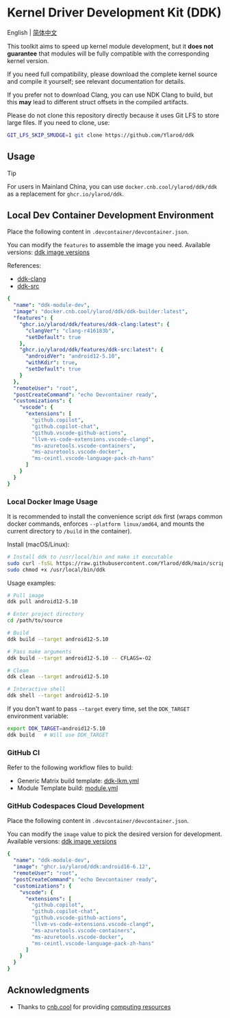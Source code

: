# Kernel Driver Development Kit (DDK)

English | [简体中文](README.md)

This toolkit aims to speed up kernel module development, but it **does not guarantee** that modules will be fully compatible with the corresponding kernel version.

If you need full compatibility, please download the complete kernel source and compile it yourself; see relevant documentation for details.

If you prefer not to download Clang, you can use NDK Clang to build, but this **may** lead to different struct offsets in the compiled artifacts.

Please do not clone this repository directly because it uses Git LFS to store large files. If you need to clone, use:

```bash
GIT_LFS_SKIP_SMUDGE=1 git clone https://github.com/Ylarod/ddk
```

## Usage

> [!TIP]
> For users in Mainland China, you can use `docker.cnb.cool/ylarod/ddk/ddk` as a replacement for `ghcr.io/ylarod/ddk`.

## Local Dev Container Development Environment

Place the following content in `.devcontainer/devcontainer.json`.

You can modify the `features` to assemble the image you need. Available versions: [ddk image versions](https://github.com/Ylarod/ddk/pkgs/container/ddk/versions)

References:

- [ddk-clang](https://github.com/Ylarod/ddk/blob/main/features/src/ddk-clang/devcontainer-feature.json)
- [ddk-src](https://github.com/Ylarod/ddk/blob/main/features/src/ddk-src/devcontainer-feature.json)

```yml
{
  "name": "ddk-module-dev",
  "image": "docker.cnb.cool/ylarod/ddk/ddk-builder:latest",
  "features": {
    "ghcr.io/ylarod/ddk/features/ddk-clang:latest": {
      "clangVer": "clang-r416183b",
      "setDefault": true
    },
    "ghcr.io/ylarod/ddk/features/ddk-src:latest": {
      "androidVer": "android12-5.10",
      "withKdir": true,
      "setDefault": true
    }
  },
  "remoteUser": "root",
  "postCreateCommand": "echo Devcontainer ready",
  "customizations": {
    "vscode": {
      "extensions": [
        "github.copilot",
        "github.copilot-chat",
        "github.vscode-github-actions",
        "llvm-vs-code-extensions.vscode-clangd",
        "ms-azuretools.vscode-containers",
        "ms-azuretools.vscode-docker",
        "ms-ceintl.vscode-language-pack-zh-hans"
      ]
    }
  }
}
```


### Local Docker Image Usage

It is recommended to install the convenience script `ddk` first (wraps common docker commands, enforces `--platform linux/amd64`, and mounts the current directory to `/build` in the container).

Install (macOS/Linux):

```bash
# Install ddk to /usr/local/bin and make it executable
sudo curl -fsSL https://raw.githubusercontent.com/Ylarod/ddk/main/scripts/ddk -o /usr/local/bin/ddk
sudo chmod +x /usr/local/bin/ddk
```

Usage examples:

```bash
# Pull image
ddk pull android12-5.10

# Enter project directory
cd /path/to/source

# Build
ddk build --target android12-5.10

# Pass make arguments
ddk build --target android12-5.10 -- CFLAGS=-O2

# Clean
ddk clean --target android12-5.10

# Interactive shell
ddk shell --target android12-5.10
```

If you don't want to pass `--target` every time, set the `DDK_TARGET` environment variable:

```bash
export DDK_TARGET=android12-5.10
ddk build   # Will use DDK_TARGET
```

### GitHub CI

Refer to the following workflow files to build:

- Generic Matrix build template: [ddk-lkm.yml](https://github.com/Ylarod/ddk/blob/main/.github/workflows/ddk-lkm.yml)
- Module Template build: [module.yml](https://github.com/Ylarod/ddk/blob/main/.github/workflows/module.yml)

### GitHub Codespaces Cloud Development

Place the following content in `.devcontainer/devcontainer.json`.

You can modify the `image` value to pick the desired version for development. Available versions: [ddk image versions](https://github.com/Ylarod/ddk/pkgs/container/ddk/versions)

```yaml
{
  "name": "ddk-module-dev",
  "image": "ghcr.io/ylarod/ddk:android16-6.12",
  "remoteUser": "root",
  "postCreateCommand": "echo Devcontainer ready",
  "customizations": {
    "vscode": {
      "extensions": [
        "github.copilot",
        "github.copilot-chat",
        "github.vscode-github-actions",
        "llvm-vs-code-extensions.vscode-clangd",
        "ms-azuretools.vscode-containers",
        "ms-azuretools.vscode-docker",
        "ms-ceintl.vscode-language-pack-zh-hans"
      ]
    }
  }
}
```

## Acknowledgments

- Thanks to [cnb.cool](https://cnb.cool) for providing [computing resources](https://mp.weixin.qq.com/s/4VqdKrvsoidAokKArMZfQA)

